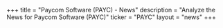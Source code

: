 +++
title = "Paycom Software (PAYC) - News"
description = "Analyze the News for Paycom Software (PAYC)"
ticker = "PAYC"
layout = "news"
+++

